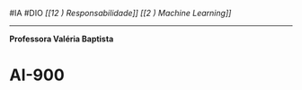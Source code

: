 #IA #DIO
*[[12 ) Responsabilidade]]*
*[[2 ) Machine Learning]]*

---

**Professora Valéria Baptista**
#  AI-900




